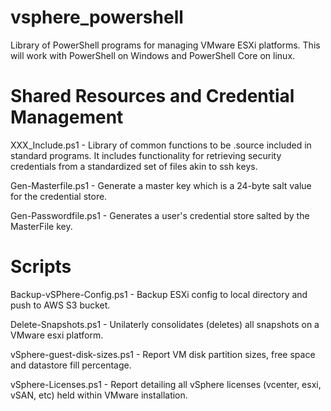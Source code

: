 # vsphere_powershell
Library of PowerShell programs for managing VMware ESXi platforms. This will work with PowerShell on Windows and PowerShell Core on linux.

# Shared Resources and Credential Management
XXX_Include.ps1 - Library of common functions to be .source included in standard programs. It includes functionality for retrieving security credentials from a standardized set of files akin to ssh keys.

Gen-Masterfile.ps1 - Generate a master key which is a 24-byte salt value for the credential store.

Gen-Passwordfile.ps1 - Generates a user's credential store salted by the MasterFile key.

# Scripts
Backup-vSPhere-Config.ps1 - Backup ESXi config to local directory and push to AWS S3 bucket.

Delete-Snapshots.ps1 - Unilaterly consolidates (deletes) all snapshots on a VMware esxi platform.

vSphere-guest-disk-sizes.ps1 - Report VM disk partition sizes, free space and datastore fill percentage.

vSphere-Licenses.ps1 - Report detailing all vSphere licenses (vcenter, esxi, vSAN, etc) held within VMware installation.
